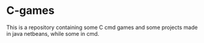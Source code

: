 # C-games

This is a repository containing some C cmd games and some projects made in java netbeans, while some in cmd. 

